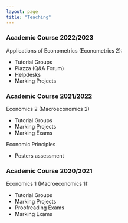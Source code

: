 ```yaml
---
layout: page
title: "Teaching"
---
```


### Academic Course 2022/2023
Applications of Econometrics (Econometrics 2):
- Tutorial Groups
- Piazza (Q&A Forum)
- Helpdesks
- Marking Projects

### Academic Course 2021/2022
Economics 2 (Macroeconomics 2)
- Tutorial Groups
- Marking Projects
- Marking Exams

Economic Principles
-  Posters assessment

### Academic Course 2020/2021
Economics 1 (Macroeconomics 1):
- Tutorial Groups
- Marking Projects
- Proofreading Exams
- Marking Exams
